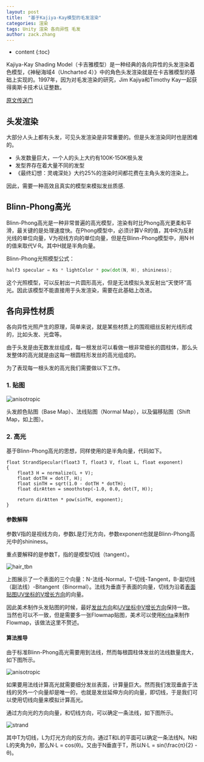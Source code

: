 ```yaml
---
layout: post
title:  "基于Kajiya-Kay模型的毛发渲染"
categories: 渲染
tags: Unity 渲染 各向异性 毛发
author: zack.zhang
---
```


* content
{:toc}

Kajiya-Kay Shading Model（卡吉雅模型）是一种经典的各向异性的头发渲染着色模型，《神秘海域4（Uncharted 4）》中的角色头发渲染就是在卡吉雅模型的基础上实现的。1997年，因为对毛发渲染的研究，Jim Kajiya和Timothy Kay一起获得奥斯卡技术认证整数。
<!-- more -->

<a href="http://amd-dev.wpengine.netdna-cdn.com/wordpress/media/2012/10/Scheuermann_HairRendering.pdf">原文传送门</a>

## 头发渲染

大部分人头上都有头发，可见头发渲染是非常重要的。但是头发渲染同时也是困难的。

* 头发数量巨大，一个人的头上大约有100K-150K根头发
* 发型界存在着大量不同的发型
* 《最终幻想：灵魂深处》大约25%的渲染时间都花费在主角头发的渲染上。

因此，需要一种高效且真实的模型来模拟发丝质感.

## Blinn-Phong高光

Blinn-Phong高光是一种非常普遍的高光模型，渲染有时比Phong高光更柔和平滑，最关键的是处理速度快。在Phong模型中，必须计算V·R的值，其中R为反射光线的单位向量，V为视线方向的单位向量，但是在Blinn-Phong模型中，用N·H的值来取代V·R。其中H就是半角向量。

Blinn-Phong光照模型公式：

```glsl
half3 specular = Ks * lightColor * pow(dot(N, H), shininess);
```

这个光照模型，可以反射出一片圆形高光，但是无法模拟头发反射出“天使环”高光。因此该模型不能直接用于头发渲染，需要在此基础上改进。

## 各向异性材质

各向异性光照产生的原理，简单来说，就是某些材质上的围观细丝反射光线形成的，比如头发、光盘等。

由于头发是由无数发丝组成，每一根发丝可以看做一根非常细长的圆柱体，那么头发整体的高光就是由这每一根圆柱形发丝的高光组成的。

为了表现每一根头发的高光我们需要做以下工作。

### 1. 贴图

![anisotropic](https://zd304.github.io/assets/img/hair_shift.jpg)<br/>

头发颜色贴图（Base Map）、法线贴图（Normal Map），以及偏移贴图（Shift Map，如上图）。

### 2. 高光

基于Blinn-Phong高光的思想，同样使用的是半角向量，代码如下。

```cg
float StrandSpecular(float3 T, float3 V, float L, float exponent)
{
	float3 H = normalize(L + V);
	float dotTH = dot(T, H);
	float sinTH = sqrt(1.0 - dotTH * dotTH);
	float dirAtten = smoothstep(-1.0, 0.0, dot(T, H));
	
	return dirAtten * pow(sinTH, exponent);
}
```

#### 参数解释

参数V指的是视线方向，参数L是灯光方向，参数exponent也就是Blinn-Phong高光中的shininess。

重点要解释的是参数T，指的是模型切线（tangent）。

![hair_tbn](https://zd304.github.io/assets/img/hair_tbn.jpg)<br/>

上图展示了一个表面的三个向量：N-法线-Normal，T-切线-Tangent，B-副切线（副法线）-Bitangent（Binormal）。法线为垂直于表面的向量，切线为沿着<u>表面贴图UV坐标的V增长方向</u>的向量。

因此美术制作头发贴图的时候，最好<u>发丝方向</u>和<u>UV坐标中V增长方向</u>保持一致。当然也可以不一致，但是需要多一张Flowmap贴图，美术可以使用<a href="https://krita.org/zh/">Krita</a>来制作Flowmap，该做法这里不赘述。

#### 算法推导

由于标准Blinn-Phong高光需要用到法线，然而每根圆柱体发丝的法线数量庞大，如下图所示。

![anisotropic](https://zd304.github.io/assets/img/anisotropic.png)<br/>

如果要用法线计算高光就需要细分发丝表面，计算量巨大。然而我们发现垂直于法线的另外一个向量却是唯一的，也就是发丝延伸方向的向量，即切线，于是我们可以使用切线向量来模拟计算高光。

通过方向光的方向向量，和切线方向，可以确定一条法线，如下图所示。

![strand](https://zd304.github.io/assets/img/strand.png)<br/>

其中T为切线，L为灯光方向的反方向，通过T和L的平面可以确定一条法线N。N和L的夹角为θ，那么N·L = cos(θ)。又由于N垂直于T，所以N·L = sin(\frac{π}{2} - θ)。

